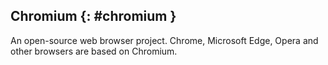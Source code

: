 ## Chromium {: #chromium }

An open-source web browser project. Chrome, Microsoft Edge, Opera and other
browsers are based on Chromium.